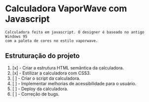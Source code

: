 # Calculadora VaporWave com Javascript
    Calculadora feita em javascript. O designer é baseado no antigo Windows 95
    com a paleta de cores no estilo vaporwave.


## Estruturação do projeto

1.  [x] - Criar a estrutura HTML semântica da calculadora.
1.  [x] - Estilizar a calculadora com CSS3.
1.  [ ] - Criar o script da calculadora.
1.  [ ] - Implementar melhorias de acessibilidade para o usuário.
1.  [ ] - Deploy da calculadora.
1.  [ ] - Correção de bugs.
